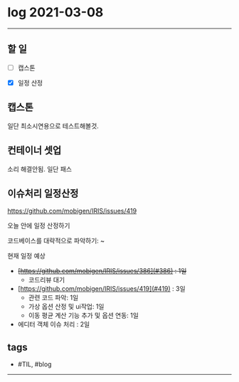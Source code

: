 # log 2021-03-08

--------------------------

## 할 일

- [ ] 캡스톤
- [x] 일정 산정



## 캡스톤

일단 최소시연용으로 테스트해볼것.


## 컨테이너 셋업

소리 해결안됨. 일단 패스


## 이슈처리 일정산정

https://github.com/mobigen/IRIS/issues/419

오늘 안에 일정 산정하기

코드베이스를 대략적으로 파악하기: ~

현재 일정 예상
- ~~[https://github.com/mobigen/IRIS/issues/386](#386) : 1일~~
  - 코드리뷰 대기
- [https://github.com/mobigen/IRIS/issues/419](#419) : 3일
  - 관련 코드 파악: 1일
  - 가상 옵션 산정 및 ui작업: 1일
  - 이동 평균 계산 기능 추가 및 옵션 연동: 1일
- 에디터 객체 이슈 처리 : 2일

## tags
- \#TIL, \#blog

--------------------------

